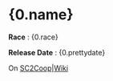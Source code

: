 # **{0.name}**

**Race** : {0.race}

**Release Date** : {0.prettydate}

On [SC2Coop]({0.sc2cooplink})|[Wiki]({0.wikilink})
